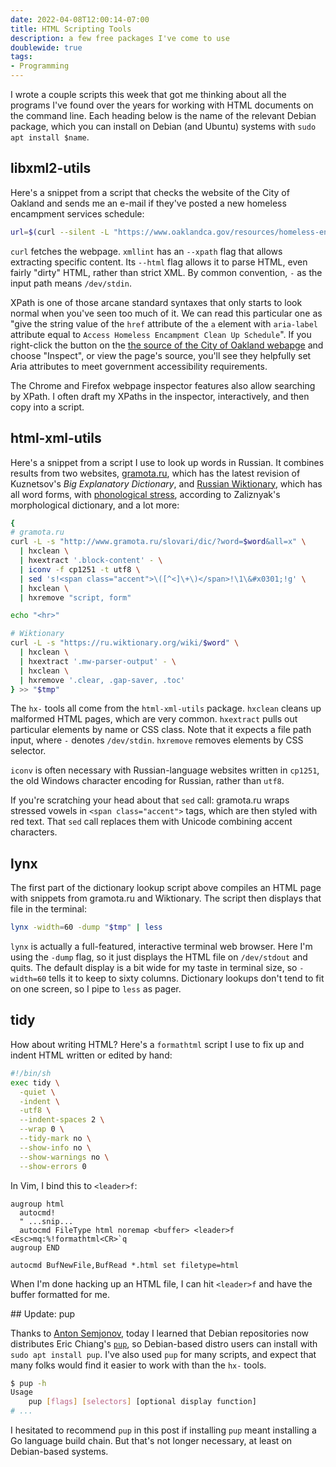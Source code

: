 ```yaml
---
date: 2022-04-08T12:00:14-07:00
title: HTML Scripting Tools
description: a few free packages I've come to use
doublewide: true
tags:
- Programming
---
```


I wrote a couple scripts this week that got me thinking about all the programs I've found over the years for working with HTML documents on the command line.  Each heading below is the name of the relevant Debian package, which you can install on Debian (and Ubuntu) systems with `sudo apt install $name`.

## libxml2-utils

Here's a snippet from a script that checks the website of the City of Oakland and sends me an e-mail if they've posted a new homeless encampment services schedule:

```sh
url=$(curl --silent -L "https://www.oaklandca.gov/resources/homeless-encampment-cleanup-schedule" | xmllint --html --nowarning --xpath 'string(//a[@aria-label="Access Homeless Encampment Clean Up Schedule"]/@href)' - 2>/dev/null)
```

`curl` fetches the webpage.  `xmllint` has an `--xpath` flag that allows extracting specific content.  Its `--html` flag allows it to parse HTML, even fairly "dirty" HTML, rather than strict XML.  By common convention, `-` as the input path means `/dev/stdin`.

XPath is one of those arcane standard syntaxes that only starts to look normal when you've seen too much of it.  We can read this particular one as "give the string value of the `href` attribute of the `a` element with `aria-label` attribute equal to `Access Homeless Encampment Clean Up Schedule`".  If you right-click the button on the [the source of the City of Oakland webapge](https://www.oaklandca.gov/resources/homeless-encampment-cleanup-schedule) and choose "Inspect", or view the page's source, you'll see they helpfully set Aria attributes to meet government accessibility requirements.

The Chrome and Firefox webpage inspector features also allow searching by XPath.  I often draft my XPaths in the inspector, interactively, and then copy into a script.

## html-xml-utils

Here's a snippet from a script I use to look up words in Russian.  It combines results from two websites, [gramota.ru](https://gramota.ru), which has the latest revision of Kuznetsov's _Big Explanatory Dictionary_, and [Russian Wiktionary](https://ru.wiktionary.org), which has all word forms, with [phonological stress](https://en.wikipedia.org/wiki/Stress_(linguistics)), according to Zaliznyak's morphological dictionary, and a lot more:

```sh
{
# gramota.ru
curl -L -s "http://www.gramota.ru/slovari/dic/?word=$word&all=x" \
  | hxclean \
  | hxextract '.block-content' - \
  | iconv -f cp1251 -t utf8 \
  | sed 's!<span class="accent">\([^<]\+\)</span>!\1\&#x0301;!g' \
  | hxclean \
  | hxremove "script, form"

echo "<hr>"

# Wiktionary
curl -L -s "https://ru.wiktionary.org/wiki/$word" \
  | hxclean \
  | hxextract '.mw-parser-output' - \
  | hxclean \
  | hxremove '.clear, .gap-saver, .toc'
} >> "$tmp"
```

The `hx-` tools all come from the `html-xml-utils` package.  `hxclean` cleans up malformed HTML pages, which are very common.  `hxextract` pulls out particular elements by name or CSS class.  Note that it expects a file path input, where `-` denotes `/dev/stdin`.  `hxremove` removes elements by CSS selector.

`iconv` is often necessary with Russian-language websites written in `cp1251`, the old Windows character encoding for Russian, rather than `utf8`.

If you're scratching your head about that `sed` call: gramota.ru wraps stressed vowels in `<span class="accent">` tags, which are then styled with red text.  That `sed` call replaces them with Unicode combining accent characters.

## lynx

The first part of the dictionary lookup script above compiles an HTML page with snippets from gramota.ru and Wiktionary.  The script then displays that file in the terminal:

```sh
lynx -width=60 -dump "$tmp" | less
```

`lynx` is actually a full-featured, interactive terminal web browser.  Here I'm using the `-dump` flag, so it just displays the HTML file on `/dev/stdout` and quits.  The default display is a bit wide for my taste in terminal size, so `-width=60` tells it to keep to sixty columns.  Dictionary lookups don't tend to fit on one screen, so I pipe to `less` as pager.

## tidy

How about writing HTML?  Here's a `formathtml` script I use to fix up and indent HTML written or edited by hand:

```sh
#!/bin/sh
exec tidy \
  -quiet \
  -indent \
  -utf8 \
  --indent-spaces 2 \
  --wrap 0 \
  --tidy-mark no \
  --show-info no \
  --show-warnings no \
  --show-errors 0
```

In Vim, I bind this to `<leader>f`:

```vimscript
augroup html
  autocmd!
  " ...snip...
  autocmd FileType html noremap <buffer> <leader>f <Esc>mq:%!formathtml<CR>`q
augroup END

autocmd BufNewFile,BufRead *.html set filetype=html
```

When I'm done hacking up an HTML file, I can hit `<leader>f` and have the buffer formatted for me.

<aside markdown="1">
## Update: pup

Thanks to [Anton Semjonov](https://semjonov.de/), today I learned that Debian repositories now distributes Eric Chiang's [`pup`](https://github.com/EricChiang/pup), so Debian-based distro users can install with `sudo apt install pup`.  I've also used `pup` for many scripts, and expect that many folks would find it easier to work with than the `hx-` tools.

```bash
$ pup -h
Usage
    pup [flags] [selectors] [optional display function]
# ...
```

I hesitated to recommend `pup` in this post if installing `pup` meant installing a Go language build chain.  But that's not longer necessary, at least on Debian-based systems.
</aside>
